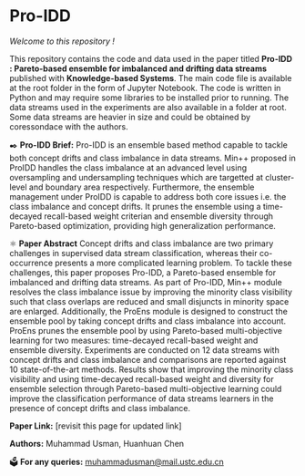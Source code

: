 # Pro-IDD
_Welcome to this repository !_ 

This repository contains the code and data used in the paper titled __Pro-IDD : Pareto-based ensemble for imbalanced and drifting data streams__ published with __Knowledge-based Systems__. The main code file is available at the root folder in the form of Jupyter Notebook. The code is written in Python and may require some libraries to be installed prior to running. The data streams used in the experiments are also available in a folder at root. Some data streams are heavier in size and could be obtained by coressondace with the authors.

✒️ __Pro-IDD Brief:__ Pro-IDD is an ensemble based method capable to tackle both concept drifts and class imbalance in data streams. Min++ proposed in ProIDD handles the class imbalance at an advanced level using oversampling and undersampling techniques which are targetted at cluster-level and boundary area respectively. Furthermore, the ensemble management under ProIDD is capable to address both core issues i.e. the class imbalance and concept drifts. It prunes the ensemble using a time-decayed recall-based weight criterian and ensemble diversity through Pareto-based optimization, providing high generalization performance.

⚛️ __Paper Abstract__ Concept drifts and class imbalance are two primary challenges in supervised data stream classification, whereas their  co-occurrence presents a more complicated learning problem. To tackle these challenges, this paper proposes Pro-IDD, a Pareto-based ensemble for imbalanced and drifting data streams. As part of Pro-IDD, Min++ module resolves the class imbalance issue by improving the minority class visibility such that class overlaps are reduced and small disjuncts in minority space are enlarged. Additionally, the ProEns module is designed to construct the ensemble pool by taking concept drifts and class imbalance into account. ProEns prunes the ensemble pool by using Pareto-based multi-objective learning for two measures: time-decayed recall-based weight and ensemble diversity. Experiments are conducted on 12 data streams with concept drifts and class imbalance and comparisons are reported against 10 state-of-the-art methods. Results show that improving the minority class visibility and using time-decayed recall-based weight and diversity for ensemble selection through Pareto-based multi-objective learning could improve the classification performance of data streams learners in the presence of concept drifts and class imbalance.

__Paper Link:__  [revisit this page for updated link]

__Authors:__ Muhammad Usman, Huanhuan Chen

🗳️ __For any queries:__ muhammadusman@mail.ustc.edu.cn

